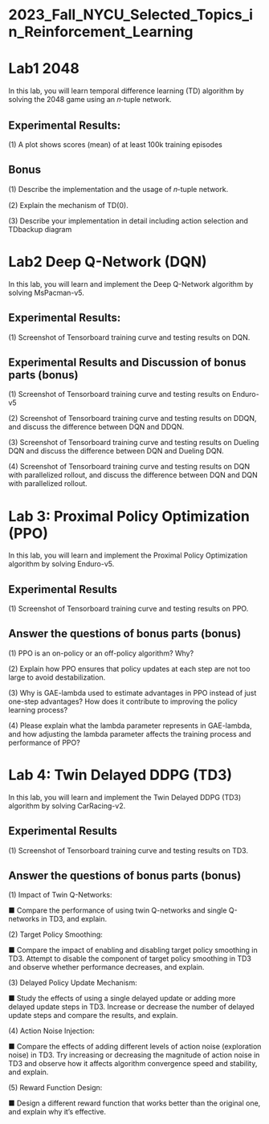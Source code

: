 # 2023_Fall_NYCU_Selected_Topics_in_Reinforcement_Learning

# Lab1 2048

In this lab, you will learn temporal difference learning (TD) algorithm by solving the 2048 game using an 𝑛-tuple network.

## Experimental Results:

(1) A plot shows scores (mean) of at least 100k training episodes

## Bonus

(1) Describe the implementation and the usage of 𝑛-tuple network.

(2) Explain the mechanism of TD(0).

(3) Describe your implementation in detail including action selection and TDbackup diagram

# Lab2 Deep Q-Network (DQN)

In this lab, you will learn and implement the Deep Q-Network algorithm by solving MsPacman-v5.

## Experimental Results:

(1) Screenshot of Tensorboard training curve and testing results on DQN.

## Experimental Results and Discussion of bonus parts (bonus)

(1) Screenshot of Tensorboard training curve and testing results on Enduro-v5

(2) Screenshot of Tensorboard training curve and testing results on DDQN, and discuss the difference between DQN and DDQN.

(3) Screenshot of Tensorboard training curve and testing results on Dueling DQN and discuss the difference between DQN and Dueling DQN.

(4) Screenshot of Tensorboard training curve and testing results on DQN with parallelized rollout, and discuss the difference between DQN and DQN with parallelized rollout.

# Lab 3: Proximal Policy Optimization (PPO)

In this lab, you will learn and implement the Proximal Policy Optimization algorithm by solving Enduro-v5.

## Experimental Results

(1) Screenshot of Tensorboard training curve and testing results on PPO.

## Answer the questions of bonus parts (bonus)

(1) PPO is an on-policy or an off-policy algorithm? Why? 

(2) Explain how PPO ensures that policy updates at each step are not too large to avoid destabilization.

(3) Why is GAE-lambda used to estimate advantages in PPO instead of just one-step advantages? How does it contribute to improving the policy learning process?

(4) Please explain what the lambda parameter represents in GAE-lambda, and how adjusting the lambda parameter affects the training process and performance of PPO?

# Lab 4: Twin Delayed DDPG (TD3)

In this lab, you will learn and implement the Twin Delayed DDPG (TD3) algorithm by solving CarRacing-v2.

## Experimental Results

(1) Screenshot of Tensorboard training curve and testing results on TD3.

## Answer the questions of bonus parts (bonus)

(1) Impact of Twin Q-Networks:

 ■ Compare the performance of using twin Q-networks and single Q-networks in TD3, and explain.

(2) Target Policy Smoothing: 

■ Compare the impact of enabling and disabling target policy smoothing in TD3. Attempt to disable the component of target policy smoothing in TD3 and observe whether performance decreases, and explain.

(3) Delayed Policy Update Mechanism: 

■ Study the effects of using a single delayed update or adding more delayed update steps in TD3. Increase or decrease the number of delayed update steps and compare the results, and explain.

(4) Action Noise Injection: 

■ Compare the effects of adding different levels of action noise (exploration noise) in TD3. Try increasing or decreasing the magnitude of action noise in TD3 and observe how it affects algorithm convergence speed and stability, and explain.

(5) Reward Function Design: 

■ Design a different reward function that works better than the original one, and explain why it’s effective.
